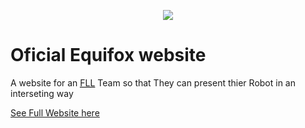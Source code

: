 <p align="center">
  <img src="https://teamequifox.netlify.com/img/log.png" />
 </p>
<h1> Oficial Equifox website </h1>
<p>A website for an <acronym title="First Lego League"><a href="http://firstlegoleague.org/">FLL</a></acronym> Team so that 
They can present thier Robot in an interseting way</p>
<a align="center" href="teamequifox.netlify.com">See Full Website here</a>

